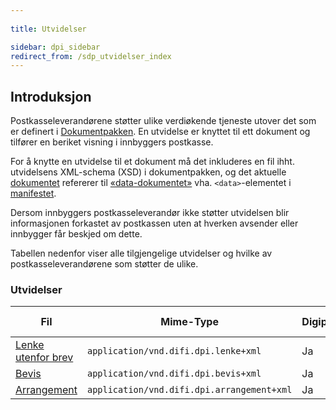 ```yaml
---
  
title: Utvidelser  

sidebar: dpi_sidebar
redirect_from: /sdp_utvidelser_index
---
```


## Introduksjon

Postkasseleverandørene støtter ulike verdiøkende tjeneste utover det som
er definert i [Dokumentpakken]({{site.baseurl}}/resources/begrep/sikkerDigitalPost/forretningslag/Dokumentpakke/). En utvidelse er knyttet
til ett dokument og tilfører en beriket visning i innbyggers postkasse.

For å knytte en utvidelse til et dokument må det inkluderes en fil ihht.
utvidelsens XML-schema (XSD) i dokumentpakken, og det aktuelle
[dokumentet]({{site.baseurl}}/resources/begrep/sikkerDigitalPost/begrep/Dokument) refererer til
[«data-dokumentet»]({{site.baseurl}}/resources/begrep/sikkerDigitalPost/begrep/DokumentData) vha. `<data>`-elementet
i [manifestet]({{site.baseurl}}/resources/begrep/sikkerDigitalPost/forretningslag/Dokumentpakke/Manifest).

Dersom innbyggers postkasseleverandør ikke støtter utvidelsen blir
informasjonen forkastet av postkassen uten at hverken avsender eller
innbygger får beskjed om dette.

Tabellen nedenfor viser alle tilgjengelige utvidelser og hvilke av
postkasseleverandørene som støtter de ulike.

### Utvidelser

| Fil     | Mime-Type      | Digipost | e-Boks |
| --- | --- | --- | --- |
| [Lenke utenfor brev]({{site.baseurl}}/resources/begrep/sikkerDigitalPost/forretningslag/Utvidelser/Lenke) | `application/vnd.difi.dpi.lenke+xml`       | Ja       | Ja     |
| [Bevis]({{site.baseurl}}/resources/begrep/sikkerDigitalPost/forretningslag/Utvidelser/Bevis) | `application/vnd.difi.dpi.bevis+xml`       | Ja       | Ja     |
| [Arrangement]({{site.baseurl}}/resources/begrep/sikkerDigitalPost/forretningslag/Utvidelser/Arrangement)  | `application/vnd.difi.dpi.arrangement+xml` | Ja       | Ja     |
